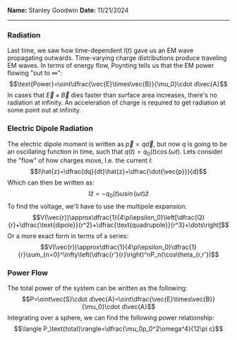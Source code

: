 **Name:** Stanley Goodwin
**Date:** 11/21/2024

---
### Radiation
Last time, we saw how time-dependent $I(t)$ gave us an EM wave propagating outwards.
Time-varying charge distributions produce traveling EM waves.
In terms of energy flow, Poynting tells us that the EM power flowing "out to $\infty$":
$$\text{Power}=\oint\dfrac{\vec{E}\times\vec{B}}{\mu_0}\cdot d\vec{A}$$
In cases that $\vec{E}\times\vec{B}$ dies faster than surface area increases, there's no radiation at infinity.
An acceleration of charge is required to get radiation at some point out at infinity.
### Electric Dipole Radiation
The electric dipole moment is written as $\vec{p}=q\vec{d}$, but now $q$ is going to be an oscillating function in time, such that $q(t)=q_0(t)\cos(\omega t)$.
Lets consider the "flow" of how charges move, I.e. the current $I$:
$$I\hat{z}=\dfrac{dq}{dt}\hat{z}=\dfrac{\dot{\vec{p}}}{d}$$
Which can then be written as:
$$I\hat{z}=-q_0(t)\omega\sin(\omega t)\hat{z}$$
To find the voltage, we'll have to use the multipole expansion:
$$V(\vec{r})\approx\dfrac{1}{4\pi\epsilon_0}\left[\dfrac{Q}{r}+\dfrac{\text{dipole}}{r^2}+\dfrac{\text{quadrupole}}{r^3}+\dots\right]$$
Or a more exact form in terms of a series:
$$V(\vec{r})\approx\dfrac{1}{4\pi\epsilon_0}\dfrac{1}{r}\sum_{n=0}^\infty\left(\dfrac{r'}{r}\right)^nP_n(\cos\theta_{r,r'})$$
### Power Flow
The total power of the system can be written as the following:
$$P=\oint\vec{S}\cdot d\vec{A}=\oint\dfrac{\vec{E}\times\vec{B}}{\mu_0}\cdot d\vec{A}$$
Integrating over a sphere, we can find the following power relationship:
$$\langle P_\text{total}\rangle=\dfrac{\mu_0p_0^2\omega^4}{12\pi c}$$
